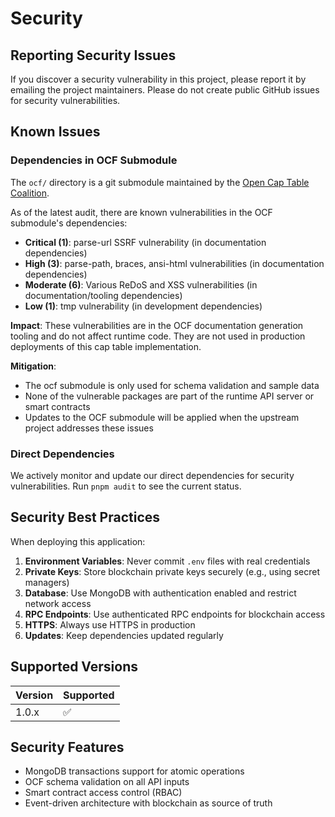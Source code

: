 # Security

## Reporting Security Issues

If you discover a security vulnerability in this project, please report it by emailing the project maintainers. Please do not create public GitHub issues for security vulnerabilities.

## Known Issues

### Dependencies in OCF Submodule

The `ocf/` directory is a git submodule maintained by the [Open Cap Table Coalition](https://github.com/Open-Cap-Table-Coalition/Open-Cap-Format-OCF).

As of the latest audit, there are known vulnerabilities in the OCF submodule's dependencies:

- **Critical (1)**: parse-url SSRF vulnerability (in documentation dependencies)
- **High (3)**: parse-path, braces, ansi-html vulnerabilities (in documentation dependencies)
- **Moderate (6)**: Various ReDoS and XSS vulnerabilities (in documentation/tooling dependencies)
- **Low (1)**: tmp vulnerability (in development dependencies)

**Impact**: These vulnerabilities are in the OCF documentation generation tooling and do not affect runtime code. They are not used in production deployments of this cap table implementation.

**Mitigation**:

- The ocf submodule is only used for schema validation and sample data
- None of the vulnerable packages are part of the runtime API server or smart contracts
- Updates to the OCF submodule will be applied when the upstream project addresses these issues

### Direct Dependencies

We actively monitor and update our direct dependencies for security vulnerabilities. Run `pnpm audit` to see the current status.

## Security Best Practices

When deploying this application:

1. **Environment Variables**: Never commit `.env` files with real credentials
2. **Private Keys**: Store blockchain private keys securely (e.g., using secret managers)
3. **Database**: Use MongoDB with authentication enabled and restrict network access
4. **RPC Endpoints**: Use authenticated RPC endpoints for blockchain access
5. **HTTPS**: Always use HTTPS in production
6. **Updates**: Keep dependencies updated regularly

## Supported Versions

| Version | Supported          |
| ------- | ------------------ |
| 1.0.x   | :white_check_mark: |

## Security Features

- MongoDB transactions support for atomic operations
- OCF schema validation on all API inputs
- Smart contract access control (RBAC)
- Event-driven architecture with blockchain as source of truth

